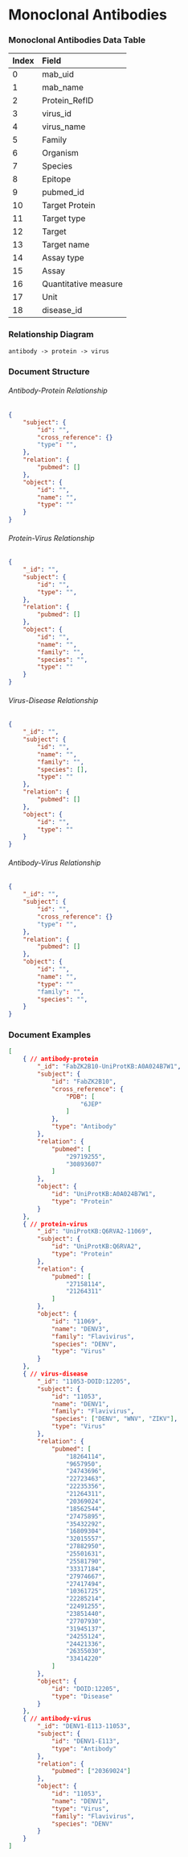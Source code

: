 # Monoclonal Antibodies 


### Monoclonal Antibodies Data Table


| Index  | Field                |
| :----- | :------------------- |
| 0      | mab_uid              |
| 1      | mab_name             |
| 2      | Protein_RefID        |
| 3      | virus_id             |
| 4      | virus_name           |
| 5      | Family               |
| 6      | Organism             |
| 7      | Species              |
| 8      | Epitope              |
| 9      | pubmed_id            |
| 10     | Target Protein       |
| 11     | Target type          |
| 12     | Target               |
| 13     | Target name          |
| 14     | Assay type           |
| 15     | Assay                |
| 16     | Quantitative measure |
| 17     | Unit                 |
| 18     | disease_id           |


### Relationship Diagram

`antibody -> protein -> virus`


### Document Structure


###### Antibody-Protein Relationship

```JSON
{
    "subject": {
        "id": "",
        "cross_reference": {}
        "type": "",
    },
    "relation": {
        "pubmed": []
    },
    "object": {
        "id": "",
        "name": "",
        "type": ""
    }
}
```


###### Protein-Virus Relationship

```JSON
{
    "_id": "",
    "subject": {
        "id": "",
        "type": "",
    },
    "relation": {
        "pubmed": []
    },
    "object": {
        "id": "",
        "name": "",
        "family": "",
        "species": "",
        "type": ""
    }
}
```

###### Virus-Disease Relationship

```JSON
{
    "_id": "", 
    "subject": {
        "id": "", 
        "name": "", 
        "family": "", 
        "species": [], 
        "type": ""
    }, 
    "relation": {
        "pubmed": []
    }, 
    "object": {
        "id": "", 
        "type": ""
    }
}
```

###### Antibody-Virus Relationship

```JSON
{
    "_id": "",
    "subject": {
        "id": "",
        "cross_reference": {}
        "type": "",
    },
    "relation": {
        "pubmed": []
    },
    "object": {
        "id": "",
        "name": "",
        "type": ""
        "family": "",
        "species": "",
    }
}
```



### Document Examples

```JSON
[
    { // antibody-protein
        "_id": "FabZK2B10-UniProtKB:A0A024B7W1",
        "subject": {
            "id": "FabZK2B10",
            "cross_reference": {
                "PDB": [
                    "6JEP"
                ]
            },
            "type": "Antibody"
        },
        "relation": {
            "pubmed": [
                "29719255",
                "30893607"
            ]
        },
        "object": {
            "id": "UniProtKB:A0A024B7W1",
            "type": "Protein"
        }
    },
    { // protein-virus
        "_id": "UniProtKB:Q6RVA2-11069",
        "subject": {
            "id": "UniProtKB:Q6RVA2",
            "type": "Protein"
        },
        "relation": {
            "pubmed": [
                "27158114",
                "21264311"
            ]
        },
        "object": {
            "id": "11069",
            "name": "DENV3",
            "family": "Flavivirus",
            "species": "DENV",
            "type": "Virus"
        }
    },
    { // virus-disease
        "_id": "11053-DOID:12205", 
        "subject": {
            "id": "11053", 
            "name": "DENV1", 
            "family": "Flavivirus", 
            "species": ["DENV", "WNV", "ZIKV"], 
            "type": "Virus"
        }, 
        "relation": {
            "pubmed": [
                "18264114",
                "9657950", 
                "24743696", 
                "22723463", 
                "22235356", 
                "21264311", 
                "20369024",
                "18562544", 
                "27475895", 
                "35432292", 
                "16809304", 
                "32015557", 
                "27882950", 
                "25501631",
                "25581790",
                "33317184", 
                "27974667",
                "27417494", 
                "10361725", 
                "22285214", 
                "22491255",
                "23851440", 
                "27707930",
                "31945137",
                "24255124",
                "24421336",
                "26355030", 
                "33414220"
            ]
        }, 
        "object": {
            "id": "DOID:12205", 
            "type": "Disease"
        }
    },
    { // antibody-virus
        "_id": "DENV1-E113-11053", 
        "subject": {
            "id": "DENV1-E113", 
            "type": "Antibody"
        }, 
        "relation": {
            "pubmed": ["20369024"]
        }, 
        "object": {
            "id": "11053", 
            "name": "DENV1", 
            "type": "Virus", 
            "family": "Flavivirus", 
            "species": "DENV"
        }
    }
]
```
